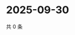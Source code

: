 # 2025-09-30

共 0 条

<!-- BEGIN ZHIHUQUESTIONS -->
<!-- 最后更新时间 Tue Sep 30 2025 04:12:28 GMT+0800 (China Standard Time) -->

<!-- END ZHIHUQUESTIONS -->

